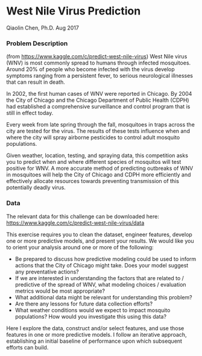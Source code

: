 # West Nile Virus Prediction

Qiaolin Chen, Ph.D. Aug 2017
### Problem Description 
(from https://www.kaggle.com/c/predict-west-nile-virus)
West Nile virus (WNV) is most commonly spread to humans through infected mosquitoes. Around 20% of people who become infected with the virus develop symptoms ranging from a persistent fever, to serious neurological illnesses that can result in death.

In 2002, the first human cases of WNV were reported in Chicago. By 2004 the City of Chicago and the Chicago Department of Public Health (CDPH) had established a comprehensive surveillance and control program that is still in effect today.

Every week from late spring through the fall, mosquitoes in traps across the city are tested for the virus. The results of these tests influence when and where the city will spray airborne pesticides to control adult mosquito populations.

Given weather, location, testing, and spraying data, this competition asks you to predict when and where different species of mosquitos will test positive for WNV. A more accurate method of predicting outbreaks of WNV in mosquitoes will help the City of Chicago and CDPH more efficiently and effectively allocate resources towards preventing transmission of this potentially deadly virus.


### Data
The relevant data for this challenge can be downloaded here: https://www.kaggle.com/c/predict-west-nile-virus/data

This exercise requires you to clean the dataset, engineer features, develop one or more predictive models, and present your results. We would like you to orient your analysis around one or more of the following:

* Be prepared to discuss how predictive modeling could be used to inform actions that the City of Chicago might take. Does your model suggest any preventative actions?
* If we are interested in understanding the factors that are related to / predictive of the spread of WNV, what modeling choices / evaluation metrics would be most appropriate?
* What additional data might be relevant for understanding this problem?
* Are there any lessons for future data collection efforts?
* What weather conditions would we expect to impact mosquito populations? How would you investigate this using this data?

Here I explore the data, construct and/or select features, and use those features in one or more predictive models. I follow an iterative approach, establishing an initial baseline of performance upon which subsequent efforts can build.
